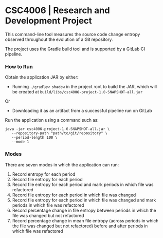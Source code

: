 # CSC4006 | Research and Development Project

This command-line tool measures the source code change entropy observed throughout the evolution of a Git repository.

The project uses the Gradle build tool and is supported by a GitLab CI pipeline.

### How to Run

Obtain the application JAR by either:

* Running `./gradlew shadow` in the project root to build the JAR, which will be created at `build/libs/csc4006-project-1.0-SNAPSHOT-all.jar`

Or

* Downloading it as an artifact from a successful pipeline run on GitLab

Run the application using a command such as:

```
java -jar csc4006-project-1.0-SNAPSHOT-all.jar \
   --repository-path "path/to/git/repository" \
   --period-length 100 \
   --mode 1
   ```

### Modes

There are seven modes in which the application can run:

1. Record entropy for each period
2. Record file entropy for each period
3. Record file entropy for each period and mark periods in which file was refactored
4. Record file entropy for each period in which file was changed
5. Record file entropy for each period in which file was changed and mark periods in which file was refactored
6. Record percentage change in file entropy between periods in which the file was changed but not refactored
7. Record percentage change in mean file entropy (across periods in which the file was changed but not refactored) before and after periods in which file was refactored
